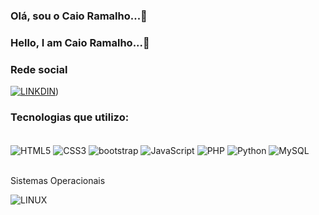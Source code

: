 ### Olá, sou o Caio Ramalho...🖖
### Hello, I am Caio Ramalho...🖖

### Rede social
[![LINKDIN](https://img.shields.io/badge/LinkedIn-0077B5?style=for-the-badge&logo=linkedin&logoColor=white)]([https://www.linkedin.com/in/gabriel-bueno-525b09209/](https://www.linkedin.com/in/caio-henrique-ramalho-5b1b12207?utm_source=share&utm_campaign=share_via&utm_content=profile&utm_medium=android_app)))


### Tecnologias que utilizo:

<div style="display: inline_block"></br>
  <img align="center" alt="HTML5" src="https://img.shields.io/badge/HTML5-E34F26?style=for-the-badge&logo=html5&logoColor=white">
  <img align="center" alt="CSS3" src="https://img.shields.io/badge/CSS3-1572B6?style=for-the-badge&logo=css3&logoColor=white">
  <img align="center" alt="bootstrap" src="https://img.shields.io/badge/Bootstrap-563D7C?style=for-the-badge&logo=bootstrap&logoColor=white">
  <img align="center" alt="JavaScript" src="https://img.shields.io/badge/JavaScript-F7DF1E?style=for-the-badge&logo=javascript&logoColor=black">
  <img align="center" alt="PHP" src="https://img.shields.io/badge/PHP-777BB4?style=for-the-badge&logo=php&logoColor=white">
  <img align="center" alt="Python" src="https://img.shields.io/badge/Python-14354C?style=for-the-badge&logo=python&logoColor=white">
  <img align="center" alt="MySQL" src="https://img.shields.io/badge/MySQL-00000F?style=for-the-badge&logo=mysql&logoColor=white">
  <br>
  <br>
  <p>Sistemas Operacionais</p>
  <img align="center" alt="LINUX" src="https://img.shields.io/badge/Windows-0078D6?style=for-the-badge&logo=windows&logoColor=white">
    
   
</div>











